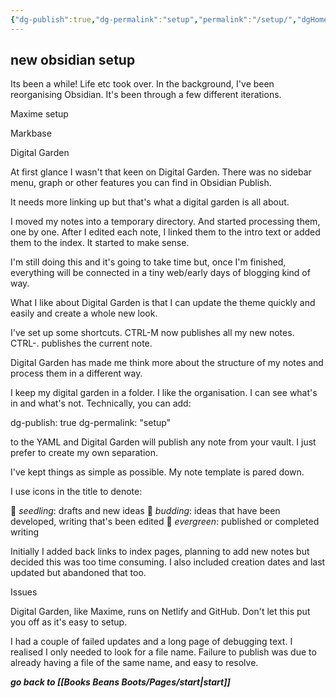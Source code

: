 ```yaml
---
{"dg-publish":true,"dg-permalink":"setup","permalink":"/setup/","dgHomeLink":true,"dgPassFrontmatter":false}
---
```



## new obsidian setup

Its been a while! Life etc took over. In the background, I've been reorganising Obsidian. It's been through a few different iterations. 

Maxime setup

Markbase

Digital Garden

At first glance I wasn't that keen on Digital Garden. There was no sidebar menu, graph or other features you can find in Obsidian Publish. 

It needs more linking up but that's what a digital garden is all about. 

I moved my notes into a temporary directory. And started processing them, one by one. After I edited each note, I linked them to the intro text or added them to the index. It started to make sense. 

I'm still doing this and it's going to take time but, once I'm finished, everything will be connected in a tiny web/early days of blogging kind of way. 

What I like about Digital Garden is that I can update the theme quickly and easily and create a whole new look. 

I've set up some shortcuts. CTRL-M now publishes all my new notes. CTRL-. publishes the current note. 

Digital Garden has made me think more about the structure of my notes and process them in a different way. 

I keep my digital garden in a folder. I like the organisation. I can see what's in and what's not. Technically, you can add:

dg-publish: true
dg-permalink: "setup"

to the YAML and Digital Garden will publish any note from your vault. I just prefer to create my own separation. 

I've kept things as simple as possible. My note template is pared down. 

I use icons in the title to denote:

🌱 _seedling_: drafts and new ideas
🌿 _budding_: ideas that have been developed, writing that's been edited
🌳 _evergreen_: published or completed writing

Initially I added back links to index pages, planning to add new notes but decided this was too time consuming. I also included creation dates and last updated but abandoned that too. 

Issues

Digital Garden, like Maxime, runs on Netlify and GitHub. Don't let this put you off as it's easy to setup. 

I had a couple of failed updates and a long page of debugging text. I realised I only needed to look for a file name. Failure to publish was due to already having a file of the same name, and easy to resolve. 

***go back to [[Books Beans Boots/Pages/start|start]]***